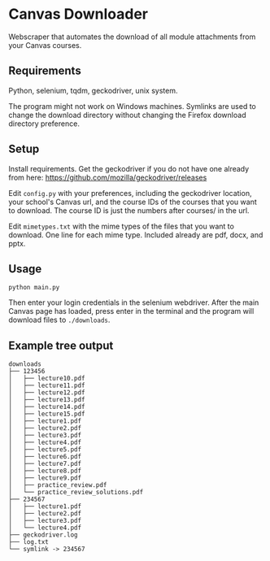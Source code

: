 # Canvas Downloader
Webscraper that automates the download of all module attachments from your Canvas courses.

## Requirements
Python, selenium, tqdm, geckodriver, unix system.

The program might not work on Windows machines.  Symlinks are used to change the download directory without changing the Firefox download directory preference.

## Setup
Install requirements.
Get the geckodriver if you do not have one already from here: https://github.com/mozilla/geckodriver/releases

Edit `config.py` with your preferences, including the geckodriver location, your school's Canvas url, and the course IDs of the courses that you want to download.  The course ID is just the numbers after courses/ in the url.

Edit `mimetypes.txt` with the mime types of the files that you want to download.  One line for each mime type.  Included already are pdf, docx, and pptx.

## Usage

`python main.py`

Then enter your login credentials in the selenium webdriver.  After the main Canvas page has loaded, press enter in the terminal and the program will download files to `./downloads`.

## Example tree output
```
downloads
├── 123456
│   ├── lecture10.pdf
│   ├── lecture11.pdf
│   ├── lecture12.pdf
│   ├── lecture13.pdf
│   ├── lecture14.pdf
│   ├── lecture15.pdf
│   ├── lecture1.pdf
│   ├── lecture2.pdf
│   ├── lecture3.pdf
│   ├── lecture4.pdf
│   ├── lecture5.pdf
│   ├── lecture6.pdf
│   ├── lecture7.pdf
│   ├── lecture8.pdf
│   ├── lecture9.pdf
│   ├── practice_review.pdf
│   └── practice_review_solutions.pdf
├── 234567
│   ├── lecture1.pdf
│   ├── lecture2.pdf
│   ├── lecture3.pdf
│   └── lecture4.pdf
├── geckodriver.log
├── log.txt
└── symlink -> 234567
```

